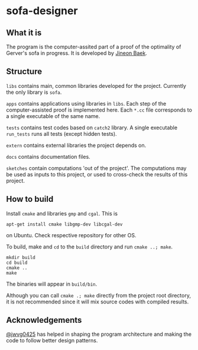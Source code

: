 # sofa-designer

## What it is

The program is the computer-assited part of a proof of the optimality of Gerver's sofa in progress.
It is developed by [Jineon Baek](https://jcpaik.github.io/). 

## Structure

`libs` contains main, common libraries developed for the project. 
Currently the only library is `sofa`.

`apps` contains applications using libraries in `libs`. 
Each step of the computer-assisted proof is implemented here.
Each `*.cc` file corresponds to a single executable of the same name.

`tests` contains test codes based on `catch2` library.
A single executable `run_tests` runs all tests (except hidden tests).

`extern` contains external libraries the project depends on.

`docs` contains documentation files.

`sketches` contain computations 'out of the project'. 
The computations may be used as inputs to this project,
or used to cross-check the results of this project.

## How to build

Install `cmake` and libraries `gmp` and `cgal`. This is

    apt-get install cmake libgmp-dev libcgal-dev

on Ubuntu. Check respective repository for other OS.

To build, make and `cd` to the `build` directory and run `cmake ..; make`.

    mkdir build
    cd build
    cmake ..
    make

The binaries will appear in `build/bin`.

Although you can call `cmake .; make` directly from the project root directory,
it is not recommended since it will mix source codes with compiled results. 

## Acknowledgements

[@jwvg0425](https://github.com/jwvg0425) has helped in shaping the program architecture
and making the code to follow better design patterns.
